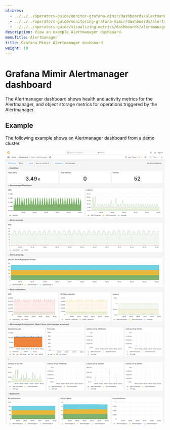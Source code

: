 ```yaml
---
aliases:
  - ../../../operators-guide/monitor-grafana-mimir/dashboards/alertmanager/
  - ../../../operators-guide/monitoring-grafana-mimir/dashboards/alertmanager/
  - ../../../operators-guide/visualizing-metrics/dashboards/alertmanager/
description: View an example Alertmanager dashboard.
menuTitle: Alertmanager
title: Grafana Mimir Alertmanager dashboard
weight: 10
---
```


# Grafana Mimir Alertmanager dashboard

The Alertmanager dashboard shows health and activity metrics for the Alertmanager, and object storage metrics for operations triggered by the Alertmanager.

## Example

The following example shows an Alertmanager dashboard from a demo cluster.

![Grafana Mimir Alertmanager dashboard](mimir-alertmanager.png)
